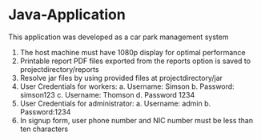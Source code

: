 # Java-Application
This application was developed as a car park management system

1.	The host machine must have 1080p display for optimal performance
2.	Printable report PDF files exported from the reports option is saved to projectdirectory/reports
3.	Resolve jar files by using provided files at projectdirectory/jar
4.	User Credentials for workers:
	a.	Username: Simson
	b.	Password: simson123
	c.	Username: Thomson
	d.	Password 1234
5.	User Credentials for administrator:
	a.	Username: admin
	b.	Password:1234
6.	In signup form, user phone number and NIC number must be less than ten characters

